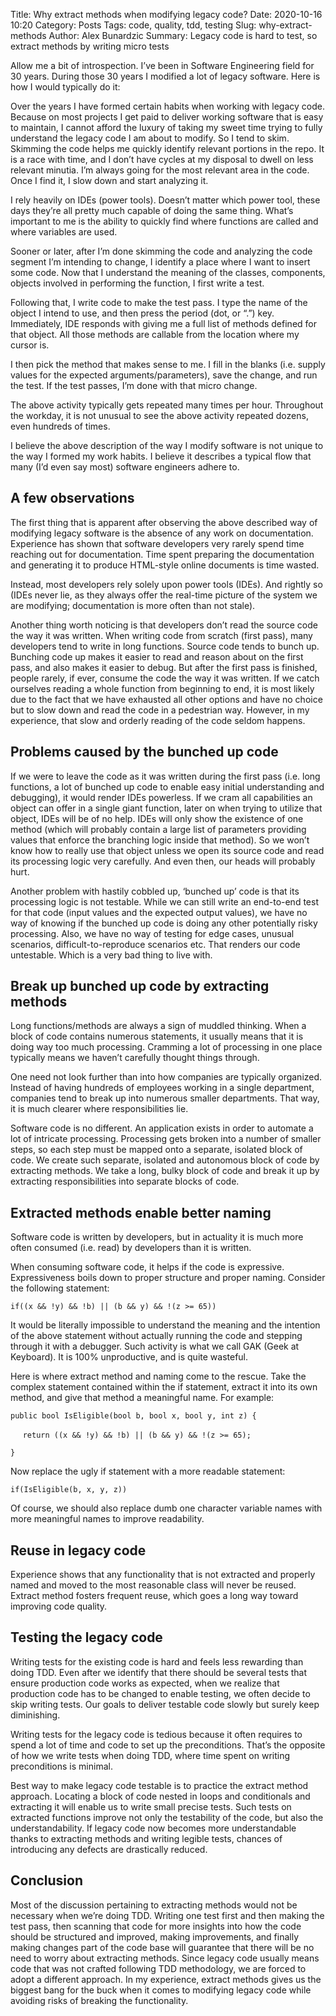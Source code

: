 Title: Why extract methods when modifying legacy code?
Date: 2020-10-16 10:20
Category: Posts
Tags: code, quality, tdd, testing
Slug: why-extract-methods
Author: Alex Bunardzic
Summary: Legacy code is hard to test, so extract methods by writing micro tests

Allow me a bit of introspection. I’ve been in Software Engineering field for 30 years. During those 30 years I modified a lot of legacy software. Here is how I would typically do it:

Over the years I have formed certain habits when working with legacy code. Because on most projects I get paid to deliver working software that is easy to maintain, I cannot afford the luxury of taking my sweet time trying to fully understand the legacy code I am about to modify. So I tend to skim. Skimming the code helps me quickly identify relevant portions in the repo. It is a race with time, and I don’t have cycles at my disposal to dwell on less relevant minutia. I’m always going for the most relevant area in the code. Once I find it, I slow down and start analyzing it.

I rely heavily on IDEs (power tools). Doesn’t matter which power tool, these days they’re all pretty much capable of doing the same thing. What’s important to me is the ability to quickly find where functions are called and where variables are used.

Sooner or later, after I’m done skimming the code and analyzing the code segment I’m intending to change, I identify a place where I want to insert some code. Now that I understand the meaning of the classes, components, objects involved in performing the function, I first write a test.

Following that, I write code to make the test pass. I type the name of the object I intend to use, and then press the period (dot, or “.”) key. Immediately, IDE responds with giving me a full list of methods defined for that object. All those methods are callable from the location where my cursor is.

I then pick the method that makes sense to me. I fill in the blanks (i.e. supply values for the expected arguments/parameters), save the change, and run the test. If the test passes, I’m done with that micro change.

The above activity typically gets repeated many times per hour. Throughout the workday, it is not unusual to see the above activity repeated dozens, even hundreds of times.

I believe the above description of the way I modify software is not unique to the way I formed my work habits. I believe it describes a typical flow that many (I’d even say most) software engineers adhere to.

## A few observations

The first thing that is apparent after observing the above described way of modifying legacy software is the absence of any work on documentation. Experience has shown that software developers very rarely spend time reaching out for documentation. Time spent preparing the documentation and generating it to produce HTML-style online documents is time wasted.

Instead, most developers rely solely upon power tools (IDEs). And rightly so (IDEs never lie, as they always offer the real-time picture of the system we are modifying; documentation is more often than not stale).

Another thing worth noticing is that developers don’t read the source code the way it was written. When writing code from scratch (first pass), many developers tend to write in long functions. Source code tends to bunch up. Bunching code up makes it easier to read and reason about on the first pass, and also makes it easier to debug. But after the first pass is finished, people rarely, if ever, consume the code the way it was written. If we catch ourselves reading a whole function from beginning to end, it is most likely due to the fact that we have exhausted all other options and have no choice but to slow down and read the code in a pedestrian way. However, in my experience, that slow and orderly reading of the code seldom happens.

## Problems caused by the bunched up code

If we were to leave the code as it was written during the first pass (i.e. long functions, a lot of bunched up code to enable easy initial understanding and debugging), it would render IDEs powerless. If we cram all capabilities an object can offer in a single giant function, later on when trying to utilize that object, IDEs will be of no help. IDEs will only show the existence of one method (which will probably contain a large list of parameters providing values that enforce the branching logic inside that method). So we won’t know how to really use that object unless we open its source code and read its processing logic very carefully. And even then, our heads will probably hurt.

Another problem with hastily cobbled up, ‘bunched up’ code is that its processing logic is not testable. While we can still write an end-to-end test for that code (input values and the expected output values), we have no way of knowing if the bunched up code is doing any other potentially risky processing. Also, we have no way of testing for edge cases, unusual scenarios, difficult-to-reproduce scenarios etc. That renders our code untestable. Which is a very bad thing to live with.

## Break up bunched up code by extracting methods

Long functions/methods are always a sign of muddled thinking. When a block of code contains numerous statements, it usually means that it is doing way too much processing. Cramming a lot of processing in one place typically means we haven’t carefully thought things through.

One need not look further than into how companies are typically organized. Instead of having hundreds of employees working in a single department, companies tend to break up into numerous smaller departments. That way, it is much clearer where responsibilities lie.

Software code is no different. An application exists in order to automate a lot of intricate processing. Processing gets broken into a number of smaller steps, so each step must be mapped onto a separate, isolated block of code. We create such separate, isolated and autonomous block of code by extracting methods. We take a long, bulky block of code and break it up by extracting responsibilities into separate blocks of code.

## Extracted methods enable better naming

Software code is written by developers, but in actuality it is much more often consumed (i.e. read) by developers than it is written.

When consuming software code, it helps if the code is expressive. Expressiveness boils down to proper structure and proper naming. Consider the following statement:

`if((x && !y) && !b) || (b && y) && !(z >= 65))`

It would be literally impossible to understand the meaning and the intention of the above statement without actually running the code and stepping through it with a debugger. Such activity is what we call GAK (Geek at Keyboard). It is 100% unproductive, and is quite wasteful.

Here is where extract method and naming come to the rescue. Take the complex statement contained within the if statement, extract it into its own method, and give that method a meaningful name. For example:

`public bool IsEligible(bool b, bool x, bool y, int z) {`

&nbsp;&nbsp;&nbsp;&nbsp;&nbsp;`return ((x && !y) && !b) || (b && y) && !(z >= 65);`

`}`

Now replace the ugly if statement with a more readable statement:

`if(IsEligible(b, x, y, z))`

Of course, we should also replace dumb one character variable names with more meaningful names to improve readability.

## Reuse in legacy code

Experience shows that any functionality that is not extracted and properly named and moved to the most reasonable class will never be reused. Extract method fosters frequent reuse, which goes a long way toward improving code quality.

## Testing the legacy code

Writing tests for the existing code is hard and feels less rewarding than doing TDD. Even after we identify that there should be several tests that ensure production code works as expected, when we realize that production code has to be changed to enable testing, we often decide to skip writing tests. Our goals to deliver testable code slowly but surely keep diminishing.

Writing tests for the legacy code is tedious because it often requires to spend a lot of time and code to set up the preconditions. That’s the opposite of how we write tests when doing TDD, where time spent on writing preconditions is minimal.

Best way to make legacy code testable is to practice the extract method approach. Locating a block of code nested in loops and conditionals and extracting it will enable us to write small precise tests. Such tests on extracted functions improve not only the testability of the code, but also the understandability. If legacy code now becomes more understandable thanks to extracting methods and writing legible tests, chances of introducing any defects are drastically reduced.

## Conclusion

Most of the discussion pertaining to extracting methods would not be necessary when we’re doing TDD. Writing one test first and then making the test pass, then scanning that code for more insights into how the code should be structured and improved, making improvements, and finally making changes part of the code base will guarantee that there will be no need to worry about extracting methods. Since legacy code usually means code that was not crafted following TDD methodology, we are forced to adopt a different approach. In my experience, extract methods gives us the biggest bang for the buck when it comes to modifying legacy code while avoiding risks of breaking the functionality.

<br /><br />